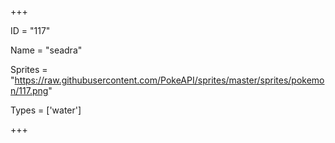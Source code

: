 




+++

ID = "117"

Name = "seadra"

Sprites = "https://raw.githubusercontent.com/PokeAPI/sprites/master/sprites/pokemon/117.png"

Types = ['water']

+++

